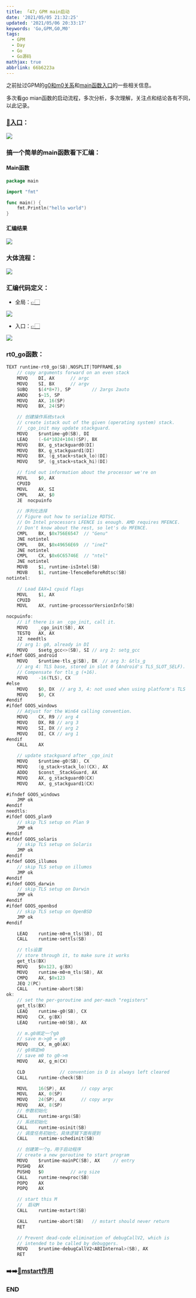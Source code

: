 ```yaml
---
title: 「47」GPM main启动
date: '2021/05/05 21:32:25'
updated: '2021/05/06 20:33:17'
keywords: 'Go,GPM,G0,M0'
tags:
  - GPM
  - Day
  - Go
  - Go源码
mathjax: true
abbrlink: 66b6223a
---
```



之前扯过GPM的[g0和m0关系](https://blog.imrcrab.com/archives/392d66f0.html)和[main函数入口](https://blog.imrcrab.com/archives/9bb71eca.html)的一些相关信息。


多次看go mian函数的启动流程，多次分析，多次理解，关注点和结论各有不同，以此记录。



### [👋入口](https://github.com/golang/go/blob/release-branch.go1.14/src/runtime/asm_amd64.s#L22)：

![](https://github.com/crab21/Images/tree/master/clipboard_20210505_094951.png)


<!--more-->

### 搞一个简单的main函数看下汇编：

#### Main函数
```go
package main

import "fmt"

func main() {
	fmt.Println("hello world")
}

```

#### 汇编结果
![](https://github.com/crab21/Images/tree/master/clipboard_20210506_111747.png)


### 大体流程：
![](https://github.com/crab21/Images/tree/master/clipboard_20210506_013950.png)

### 汇编代码定义：

* 全局：[👉🏻](https://github.com/golang/go/blob/release-branch.go1.14/src/runtime/asm_amd64.s#L236)

![](https://github.com/crab21/Images/tree/master/clipboard_20210506_112649.png)

* 入口：[👉🏻](https://github.com/golang/go/blob/release-branch.go1.14/src/runtime/asm_amd64.s#L22)

![](https://github.com/crab21/Images/tree/master/clipboard_20210506_122959.png)


### rt0_go函数：

```go
TEXT runtime·rt0_go(SB),NOSPLIT|TOPFRAME,$0
	// copy arguments forward on an even stack
	MOVQ	DI, AX		// argc
	MOVQ	SI, BX		// argv
	SUBQ	$(4*8+7), SP		// 2args 2auto
	ANDQ	$~15, SP
	MOVQ	AX, 16(SP)
	MOVQ	BX, 24(SP)

    // 创建操作系统stack
	// create istack out of the given (operating system) stack.
	// _cgo_init may update stackguard.
	MOVQ	$runtime·g0(SB), DI
	LEAQ	(-64*1024+104)(SP), BX
	MOVQ	BX, g_stackguard0(DI)
	MOVQ	BX, g_stackguard1(DI)
	MOVQ	BX, (g_stack+stack_lo)(DI)
	MOVQ	SP, (g_stack+stack_hi)(DI)

	// find out information about the processor we're on
	MOVL	$0, AX
	CPUID
	MOVL	AX, SI
	CMPL	AX, $0
	JE	nocpuinfo

    // 序列化选择
	// Figure out how to serialize RDTSC.
	// On Intel processors LFENCE is enough. AMD requires MFENCE.
	// Don't know about the rest, so let's do MFENCE.
	CMPL	BX, $0x756E6547  // "Genu"
	JNE	notintel
	CMPL	DX, $0x49656E69  // "ineI"
	JNE	notintel
	CMPL	CX, $0x6C65746E  // "ntel"
	JNE	notintel
	MOVB	$1, runtime·isIntel(SB)
	MOVB	$1, runtime·lfenceBeforeRdtsc(SB)
notintel:

	// Load EAX=1 cpuid flags
	MOVL	$1, AX
	CPUID
	MOVL	AX, runtime·processorVersionInfo(SB)

nocpuinfo:
	// if there is an _cgo_init, call it.
	MOVQ	_cgo_init(SB), AX
	TESTQ	AX, AX
	JZ	needtls
	// arg 1: g0, already in DI
	MOVQ	$setg_gcc<>(SB), SI // arg 2: setg_gcc
#ifdef GOOS_android
	MOVQ	$runtime·tls_g(SB), DX 	// arg 3: &tls_g
	// arg 4: TLS base, stored in slot 0 (Android's TLS_SLOT_SELF).
	// Compensate for tls_g (+16).
	MOVQ	-16(TLS), CX
#else
	MOVQ	$0, DX	// arg 3, 4: not used when using platform's TLS
	MOVQ	$0, CX
#endif
#ifdef GOOS_windows
	// Adjust for the Win64 calling convention.
	MOVQ	CX, R9 // arg 4
	MOVQ	DX, R8 // arg 3
	MOVQ	SI, DX // arg 2
	MOVQ	DI, CX // arg 1
#endif
	CALL	AX

	// update stackguard after _cgo_init
	MOVQ	$runtime·g0(SB), CX
	MOVQ	(g_stack+stack_lo)(CX), AX
	ADDQ	$const__StackGuard, AX
	MOVQ	AX, g_stackguard0(CX)
	MOVQ	AX, g_stackguard1(CX)

#ifndef GOOS_windows
	JMP ok
#endif
needtls:
#ifdef GOOS_plan9
	// skip TLS setup on Plan 9
	JMP ok
#endif
#ifdef GOOS_solaris
	// skip TLS setup on Solaris
	JMP ok
#endif
#ifdef GOOS_illumos
	// skip TLS setup on illumos
	JMP ok
#endif
#ifdef GOOS_darwin
	// skip TLS setup on Darwin
	JMP ok
#endif
#ifdef GOOS_openbsd
	// skip TLS setup on OpenBSD
	JMP ok
#endif

	LEAQ	runtime·m0+m_tls(SB), DI
	CALL	runtime·settls(SB)

    // tls设置
	// store through it, to make sure it works
	get_tls(BX)
	MOVQ	$0x123, g(BX)
	MOVQ	runtime·m0+m_tls(SB), AX
	CMPQ	AX, $0x123
	JEQ 2(PC)
	CALL	runtime·abort(SB)
ok:
	// set the per-goroutine and per-mach "registers"
	get_tls(BX)
	LEAQ	runtime·g0(SB), CX
	MOVQ	CX, g(BX)
	LEAQ	runtime·m0(SB), AX

    // m.g0绑定一个g0
	// save m->g0 = g0
	MOVQ	CX, m_g0(AX)
    // g0绑定m0
	// save m0 to g0->m
	MOVQ	AX, g_m(CX)

	CLD				// convention is D is always left cleared
	CALL	runtime·check(SB)

	MOVL	16(SP), AX		// copy argc
	MOVL	AX, 0(SP)
	MOVQ	24(SP), AX		// copy argv
	MOVQ	AX, 8(SP)
    // 参数初始化
	CALL	runtime·args(SB)
    // 系统初始化
	CALL	runtime·osinit(SB)
    // 调度任务初始化，具体逻辑下面有提到
	CALL	runtime·schedinit(SB)

    // 创建第一个g，用于启动程序
	// create a new goroutine to start program
	MOVQ	$runtime·mainPC(SB), AX		// entry
	PUSHQ	AX
	PUSHQ	$0			// arg size
	CALL	runtime·newproc(SB)
	POPQ	AX
	POPQ	AX

	// start this M
    //  启动M
	CALL	runtime·mstart(SB)

	CALL	runtime·abort(SB)	// mstart should never return
	RET

	// Prevent dead-code elimination of debugCallV2, which is
	// intended to be called by debuggers.
	MOVQ	$runtime·debugCallV2<ABIInternal>(SB), AX
	RET

```

### ➡️➡️[👋mstart作用](https://blog.imrcrab.com/archives/392d66f0.html#mstart)





### END
